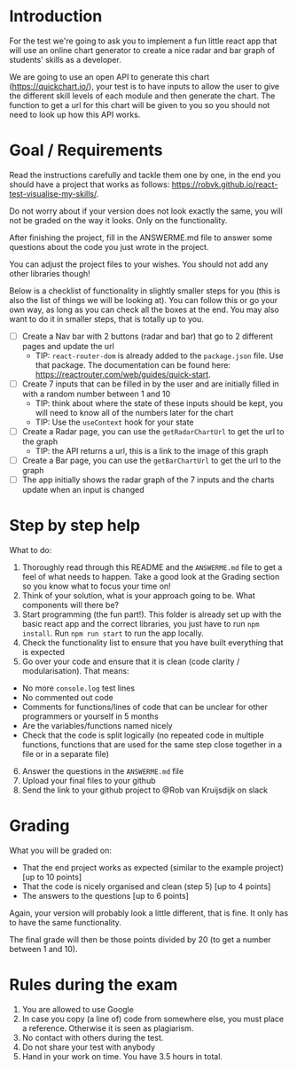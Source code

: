 # Introduction

For the test we're going to ask you to implement a fun little react app that will use an online chart generator to create a nice radar and bar graph of students' skills as a developer.

We are going to use an open API to generate this chart (https://quickchart.io/), your test is to have inputs to allow the user to give the different skill levels of each module and then generate the chart. The function to get a url for this chart will be given to you so you should not need to look up how this API works.

# Goal / Requirements

Read the instructions carefully and tackle them one by one, in the end you should have a project that works as follows: https://robvk.github.io/react-test-visualise-my-skills/.

Do not worry about if your version does not look exactly the same, you will not be graded on the way it looks. Only on the functionality.

After finishing the project, fill in the ANSWERME.md file to answer some questions about the code you just wrote in the project.

You can adjust the project files to your wishes. You should not add any other libraries though!

Below is a checklist of functionality in slightly smaller steps for you (this is also the list of things we will be looking at). You can follow this or go your own way, as long as you can check all the boxes at the end. You may also want to do it in smaller steps, that is totally up to you.

- [ ] Create a Nav bar with 2 buttons (radar and bar) that go to 2 different pages and update the url
  - TIP: `react-router-dom` is already added to the `package.json` file. Use that package. The documentation can be found here: https://reactrouter.com/web/guides/quick-start.
- [ ] Create 7 inputs that can be filled in by the user and are initially filled in with a random number between 1 and 10
  - TIP: think about where the state of these inputs should be kept, you will need to know all of the numbers later for the chart
  - TIP: Use the `useContext` hook for your state
- [ ] Create a Radar page, you can use the `getRadarChartUrl` to get the url to the graph
  - TIP: the API returns a url, this is a link to the image of this graph
- [ ] Create a Bar page, you can use the `getBarChartUrl` to get the url to the graph
- [ ] The app initially shows the radar graph of the 7 inputs and the charts update when an input is changed

# Step by step help

What to do:

1. Thoroughly read through this README and the `ANSWERME.md` file to get a feel of what needs to happen. Take a good look at the Grading section so you know what to focus your time on!
2. Think of your solution, what is your approach going to be. What components will there be?
3. Start programming (the fun part!). This folder is already set up with the basic react app and the correct libraries, you just have to run `npm install`. Run `npm run start` to run the app locally.
4. Check the functionality list to ensure that you have built everything that is expected
5. Go over your code and ensure that it is clean (code clarity / modularisation). That means:

- No more `console.log` test lines
- No commented out code
- Comments for functions/lines of code that can be unclear for other programmers or yourself in 5 months
- Are the variables/functions named nicely
- Check that the code is split logically (no repeated code in multiple functions, functions that are used for the same step close together in a file or in a separate file)

6. Answer the questions in the `ANSWERME.md` file
7. Upload your final files to your github
8. Send the link to your github project to @Rob van Kruijsdijk on slack

# Grading

What you will be graded on:

- That the end project works as expected (similar to the example project) [up to 10 points]
- That the code is nicely organised and clean (step 5) [up to 4 points]
- The answers to the questions [up to 6 points]

Again, your version will probably look a little different, that is fine. It only has to have the same functionality.

The final grade will then be those points divided by 20 (to get a number between 1 and 10).

# Rules during the exam

1. You are allowed to use Google
2. In case you copy (a line of) code from somewhere else, you must place a reference. Otherwise it is seen as plagiarism.
3. No contact with others during the test.
4. Do not share your test with anybody
5. Hand in your work on time. You have 3.5 hours in total.
